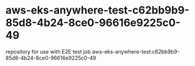 # aws-eks-anywhere-test-c62bb9b9-85d8-4b24-8ce0-96616e9225c0-49
repository for use with E2E test job aws-eks-anywhere-test:c62bb9b9-85d8-4b24-8ce0-96616e9225c0-49
